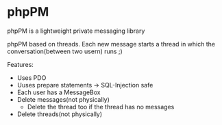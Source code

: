 phpPM
=====

phpPM is a lightweight private messaging library

phpPM based on threads. Each new message starts a thread in which the conversation(between two usern) runs ;)

Features:
- Uses PDO
- Uuses prepare statements -> SQL-Injection safe
- Each user has a MessageBox
- Delete messages(not physically)
  - Delete the thread too if the thread has no messages
- Delete threads(not physically)

